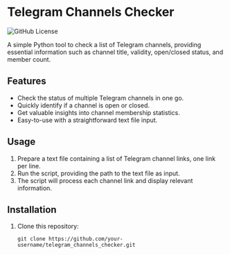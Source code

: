 # Telegram Channels Checker

![GitHub License](https://img.shields.io/badge/license-MIT-blue.svg)

A simple Python tool to check a list of Telegram channels, providing essential information such as channel title, validity, open/closed status, and member count.

## Features
- Check the status of multiple Telegram channels in one go.
- Quickly identify if a channel is open or closed.
- Get valuable insights into channel membership statistics.
- Easy-to-use with a straightforward text file input.

## Usage
1. Prepare a text file containing a list of Telegram channel links, one link per line.
2. Run the script, providing the path to the text file as input.
3. The script will process each channel link and display relevant information.

## Installation
1. Clone this repository:

   ```shell
   git clone https://github.com/your-username/telegram_channels_checker.git
